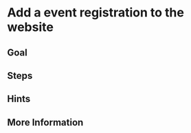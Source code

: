Add a event registration to the website
=======================================

Goal
----


Steps
-----


Hints
-----


More Information
----------------

